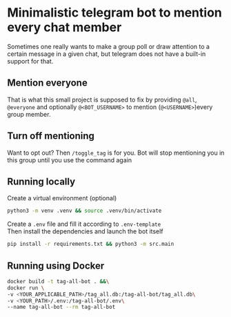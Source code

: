 # Minimalistic telegram bot to mention every chat member
Sometimes one really wants to make a group poll or draw attention to a certain message in a given chat,
but telegram does not have a built-in support for that.  

## Mention everyone
That is what this small project is supposed to fix by providing
`@all`, `@everyone` and optionally `@<BOT_USERNAME>` to mention (`@<USERNAME>`)every group member.

## Turn off mentioning
Want to opt out? Then `/toggle_tag` is for you. Bot will stop mentioning you in this group until you use the command again
## Running locally
Create a virtual environment (optional)
```bash
python3 -m venv .venv && source .venv/bin/activate
```
Create a `.env` file and fill it according to `.env-template`\
Then install the dependencies and launch the bot itself
```bash
pip install -r requirements.txt && python3 -m src.main
```
## Running using Docker
```bash
docker build -t tag-all-bot . &&\
docker run \
-v <YOUR_APPLICABLE_PATH>/tag_all.db:/tag-all-bot/tag_all.db\
-v <YOUR_PATH>/.env:/tag-all-bot/.env\
--name tag-all-bot --rm tag-all-bot
```